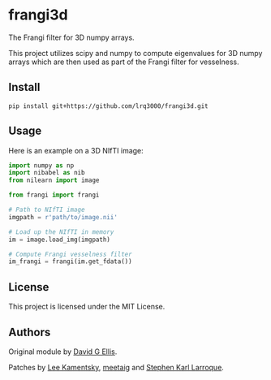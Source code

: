 # frangi3d

The Frangi filter for 3D numpy arrays.

This project utilizes scipy and numpy to compute eigenvalues for 3D numpy arrays which are then used as part of the Frangi filter for vesselness.

## Install

`pip install git+https://github.com/lrq3000/frangi3d.git`

## Usage

Here is an example on a 3D NIfTI image:

```python
import numpy as np
import nibabel as nib
from nilearn import image

from frangi import frangi

# Path to NIfTI image
imgpath = r'path/to/image.nii'

# Load up the NIfTI in memory
im = image.load_img(imgpath)

# Compute Frangi vesselness filter
im_frangi = frangi(im.get_fdata())
```

## License

This project is licensed under the MIT License.

## Authors

Original module by [David G Ellis](https://github.com/ellisdg).

Patches by [Lee Kamentsky](https://github.com/LeeKamentsky), [meetaig](https://github.com/meetaig) and [Stephen Karl Larroque](https://github.com/lrq3000).
